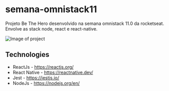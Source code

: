 # semana-omnistack11
Projeto Be The Hero desenvolvido na semana omnistack 11.0 da rocketseat. Envolve as stack node,  react e react-native.

![Image of project](https://res.cloudinary.com/doampncx5/image/upload/v1585652259/hero.png)

## Technologies
  - ReactJs - https://reactjs.org/
  - React Native - https://reactnative.dev/
  - Jest - https://jestjs.io/
  - NodeJs - https://nodejs.org/en/

